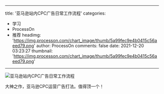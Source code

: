 
---
title: '亚马逊站内CPC广告日常工作流程'
categories: 
 - 学习
 - ProcessOn
 - 推荐
headimg: 'https://img.processon.com/chart_image/thumb/5a99fec9e4b0415c56aeed79.png'
author: ProcessOn
comments: false
date: 2021-12-20 03:23:27
thumbnail: 'https://img.processon.com/chart_image/thumb/5a99fec9e4b0415c56aeed79.png'
---

<div>   
<img class="thumb" alt="亚马逊站内CPC广告日常工作流程" src="https://img.processon.com/chart_image/thumb/5a99fec9e4b0415c56aeed79.png" referrerpolicy="no-referrer">
<p>大神之作，亚马逊CPC运营广告打法。值得顶一个！</p>  
</div>
            
